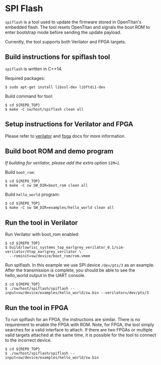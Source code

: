 # SPI Flash

`spiflash` is a tool used to update the firmware stored in OpenTitan's embedded flash.
The tool resets OpenTitan and signals the boot ROM to enter bootstrap mode
before sending the update payload.

Currently, the tool supports both Verilator and FPGA targets.

## Build instructions for spiflash tool

`spiflash` is written in C++14.

Required packages:

```console
$ sudo apt-get install libssl-dev libftdi1-dev
```

Build command for tool:

```console
$ cd ${REPO_TOP}
$ make -C sw/host/spiflash clean all
```

## Setup instructions for Verilator and FPGA
Please refer to [verilator](../../../doc/ug/getting_started_verilator.md) and [fpga](../../../doc/ug/getting_started_verilator.md) docs for more information.

## Build boot ROM and demo program

_If building for verilator, please add the extra option `SIM=1`._

Build `boot_rom`:
```console
$ cd ${REPO_TOP}
$ make -C sw SW_DIR=boot_rom clean all
```

Build `hello_world` program:
```console
$ cd ${REPO_TOP}
$ make -C sw SW_DIR=examples/hello_world clean all
```

## Run the tool in Verilator

Run Verilator with boot_rom enabled:

```console
$ cd ${REPO_TOP}
$ build/lowrisc_systems_top_earlgrey_verilator_0.1/sim-verilator/Vtop_earlgrey_verilator \
  --rominit=sw/device/boot_rom/rom.vmem
```

Run spiflash. In this example we use SPI device `/dev/pts/3` as an example.
After the transmission is complete, you should be able to see the hello_world output in the UART console.

```console
$ cd ${REPO_TOP}
$ ./sw/host/spiflash/spiflash --input=sw/device/examples/hello_world/sw.bin --verilator=/dev/pts/3
```

## Run the tool in FPGA

To run spiflash for an FPGA, the instructions are similar.
There is no requirement to enable the FPGA with ROM.
Note, for FPGA, the tool simply searches for a valid interface to attach.
If there are two FPGAs or multiple valid targets attached at the same time, it is possible for the tool to connect to the incorrect device.

```console
$ cd ${REPO_TOP}
$ ./sw/host/spiflash/spiflash --input=sw/device/examples/hello_world/sw.bin
```
